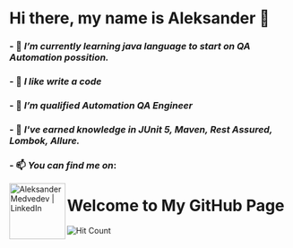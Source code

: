 # Hi there, my name is Aleksander 👋



### - 🔭 _I’m currently learning java language to start on QA Automation possition._
### - 👯 _I like write a code_
### - 🤔 _I’m qualified Automation QA Engineer_
### - 💬 _I've earned knowledge in JUnit 5, Maven, Rest Assured, Lombok, Allure._ 
### - 📫 _You can find me on_:
[<img align="left" alt="Aleksander Medvedev | LinkedIn" width="100px" src= https://github.com/AleksanderQA/AleksanderQA/assets/144763744/1a1efdaa-f855-4bff-80e1-7f5a8f8fb53f/>][linkedin]




<!DOCTYPE html>
<html lang="en">
<head>
    <meta charset="UTF-8">
    <meta name="viewport" content="width=device-width, initial-scale=1.0">
    <title>My GitHub Page</title>
</head>
<body>
    <h1>Welcome to My GitHub Page</h1>
    <img src="https://hits.dwyl.com/AleksanderQA/AleksanderQA" alt="Hit Count">

</body>
</html>































[Linkedin]: https://www.linkedin.com/in/aleksander-medvedev-a39715288/
